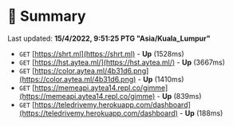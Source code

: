 # 📖 Summary
Last updated: **15/4/2022, 9:51:25 PTG "Asia/Kuala_Lumpur"**

- `GET` [https://shrt.ml](https://shrt.ml) - **Up** (1528ms)
- `GET` [https://hst.aytea.ml/](https://hst.aytea.ml/) - **Up** (3667ms)
- `GET` [https://color.aytea.ml/4b31d6.png](https://color.aytea.ml/4b31d6.png) - **Up** (1410ms)
- `GET` [https://memeapi.aytea14.repl.co/gimme](https://memeapi.aytea14.repl.co/gimme) - **Up** (839ms)
- `GET` [https://teledrivemy.herokuapp.com/dashboard](https://teledrivemy.herokuapp.com/dashboard) - **Up** (188ms)
